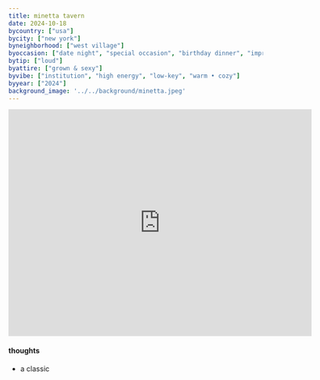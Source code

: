 ```yaml
---
title: minetta tavern
date: 2024-10-18
bycountry: ["usa"]
bycity: ["new york"]
byneighborhood: ["west village"]
byoccasion: ["date night", "special occasion", "birthday dinner", "impress visitors", "parents in town", "bar seating • solo dining", "people watching"]
bytip: ["loud"]
byattire: ["grown & sexy"]
byvibe: ["institution", "high energy", "low-key", "warm • cozy"]
byyear: ["2024"]
background_image: '../../background/minetta.jpeg'
---
```


<iframe src="https://www.google.com/maps/embed?pb=!1m18!1m12!1m3!1d3023.4561159755126!2d-74.00327652328639!3d40.729988071391105!2m3!1f0!2f0!3f0!3m2!1i1024!2i768!4f13.1!3m3!1m2!1s0x89c2599196190779%3A0xf5f0efaba6878e!2sMinetta%20Tavern!5e0!3m2!1sen!2sus!4v1732655837336!5m2!1sen!2sus" width="600" height="450" style="border:0;" allowfullscreen="" loading="lazy" referrerpolicy="no-referrer-when-downgrade"></iframe>

#### thoughts
* a classic
